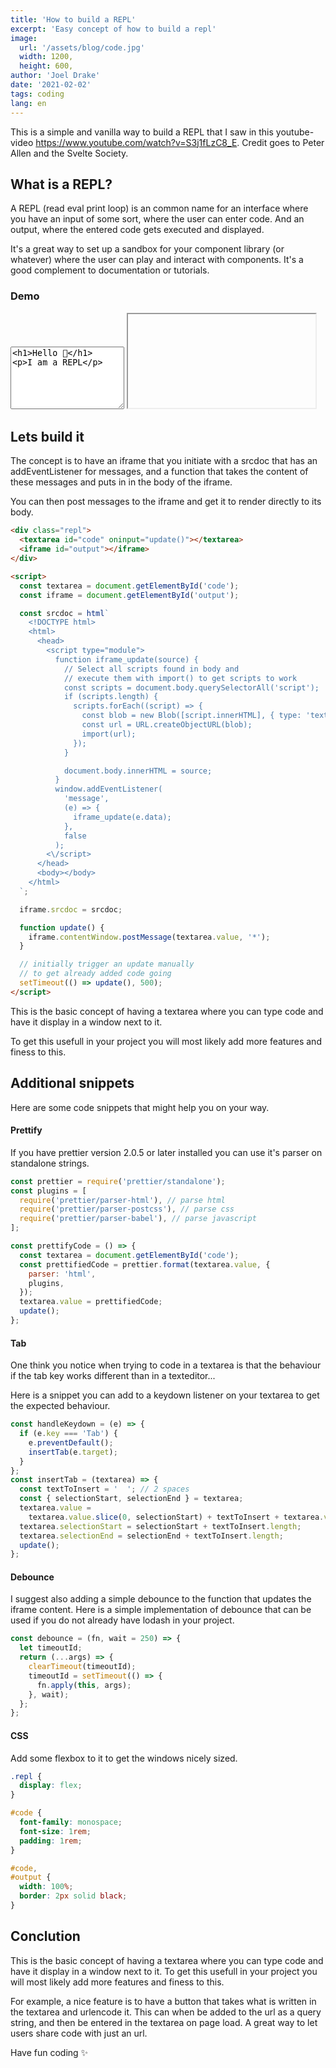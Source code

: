 ```yaml
---
title: 'How to build a REPL'
excerpt: 'Easy concept of how to build a repl'
image:
  url: '/assets/blog/code.jpg'
  width: 1200,
  height: 600,
author: 'Joel Drake'
date: '2021-02-02'
tags: coding
lang: en
---
```


This is a simple and vanilla way to build a REPL that I saw in this youtube-video https://www.youtube.com/watch?v=S3j1fLzC8_E. Credit goes to Peter Allen and the Svelte Society.

## What is a REPL?

A REPL (read eval print loop) is an common name for an interface where you have an input of some sort, where the user can enter code. And an output, where the entered code gets executed and displayed.

It's a great way to set up a sandbox for your component library (or whatever) where the user can play and interact with components. It's a good complement to documentation or tutorials.

### Demo

<div class="repl-demo">
  <textarea id="code" oninput="update()" style="min-height:100px"><h1>Hello 👋</h1>
<p>I am a REPL</p></textarea>
  <iframe id="output"></iframe>
</div>

<script>
  const textarea = document.getElementById('code');
  const iframe = document.getElementById('output');

  const srcdoc = `
    <!DOCTYPE html>
    <html>
      <head>
        <script type="module">
          function iframe_update(source) {
            // Select all scripts found in body and execute them with import() to get scripts to work
            const scripts = document.body.querySelectorAll('script');
            if (scripts.length) {
              scripts.forEach((script) => {
                const blob = new Blob([script.innerHTML], { type: 'text/javascript' });
                const url = URL.createObjectURL(blob);
                import(url);
              });
            }

            document.body.innerHTML = source;
          }
          window.addEventListener(
            'message',
            (e) => {
              iframe_update(e.data);
            },
            false
          );
        <\/script>
      </head>
      <body></body>
    </html>
  `;

  iframe.srcdoc = srcdoc;

  function update() {
    iframe.contentWindow.postMessage(textarea.value, '*');
  }
  setTimeout(()=>update(),500);
</script>

## Lets build it

The concept is to have an iframe that you initiate with a srcdoc that has an addEventListener for messages, and a function that takes the content of these messages and puts in in the body of the iframe.

You can then post messages to the iframe and get it to render directly to its body.

```html
<div class="repl">
  <textarea id="code" oninput="update()"></textarea>
  <iframe id="output"></iframe>
</div>

<script>
  const textarea = document.getElementById('code');
  const iframe = document.getElementById('output');

  const srcdoc = html`
    <!DOCTYPE html>
    <html>
      <head>
        <script type="module">
          function iframe_update(source) {
            // Select all scripts found in body and
            // execute them with import() to get scripts to work
            const scripts = document.body.querySelectorAll('script');
            if (scripts.length) {
              scripts.forEach((script) => {
                const blob = new Blob([script.innerHTML], { type: 'text/javascript' });
                const url = URL.createObjectURL(blob);
                import(url);
              });
            }

            document.body.innerHTML = source;
          }
          window.addEventListener(
            'message',
            (e) => {
              iframe_update(e.data);
            },
            false
          );
        <\/script>
      </head>
      <body></body>
    </html>
  `;

  iframe.srcdoc = srcdoc;

  function update() {
    iframe.contentWindow.postMessage(textarea.value, '*');
  }

  // initially trigger an update manually
  // to get already added code going
  setTimeout(() => update(), 500);
</script>
```

This is the basic concept of having a textarea where you can type code and have it display in a window next to it.

To get this usefull in your project you will most likely add more features and finess to this.

## Additional snippets

Here are some code snippets that might help you on your way.

#### Prettify

If you have prettier version 2.0.5 or later installed you can use it's parser on standalone strings.

```javascript
const prettier = require('prettier/standalone');
const plugins = [
  require('prettier/parser-html'), // parse html
  require('prettier/parser-postcss'), // parse css
  require('prettier/parser-babel'), // parse javascript
];

const prettifyCode = () => {
  const textarea = document.getElementById('code');
  const prettifiedCode = prettier.format(textarea.value, {
    parser: 'html',
    plugins,
  });
  textarea.value = prettifiedCode;
  update();
};
```

#### Tab

One think you notice when trying to code in a textarea is that the behaviour if the tab key works different than in a texteditor...

Here is a snippet you can add to a keydown listener on your textarea to get the expected behaviour.

```javascript
const handleKeydown = (e) => {
  if (e.key === 'Tab') {
    e.preventDefault();
    insertTab(e.target);
  }
};
const insertTab = (textarea) => {
  const textToInsert = '  '; // 2 spaces
  const { selectionStart, selectionEnd } = textarea;
  textarea.value =
    textarea.value.slice(0, selectionStart) + textToInsert + textarea.value.slice(selectionStart);
  textarea.selectionStart = selectionStart + textToInsert.length;
  textarea.selectionEnd = selectionEnd + textToInsert.length;
  update();
};
```

#### Debounce

I suggest also adding a simple debounce to the function that updates the iframe content. Here is a simple implementation of debounce that can be used if you do not already have lodash in your project.

```javascript
const debounce = (fn, wait = 250) => {
  let timeoutId;
  return (...args) => {
    clearTimeout(timeoutId);
    timeoutId = setTimeout(() => {
      fn.apply(this, args);
    }, wait);
  };
};
```

#### CSS

Add some flexbox to it to get the windows nicely sized.

```css
.repl {
  display: flex;
}

#code {
  font-family: monospace;
  font-size: 1rem;
  padding: 1rem;
}

#code,
#output {
  width: 100%;
  border: 2px solid black;
}
```

## Conclution

This is the basic concept of having a textarea where you can type code and have it display in a window next to it. To get this usefull in your project you will most likely add more features and finess to this.

For example, a nice feature is to have a button that takes what is written in the textarea and urlencode it. This can when be added to the url as a query string, and then be entered in the textarea on page load. A great way to let users share code with just an url.

Have fun coding ✨
